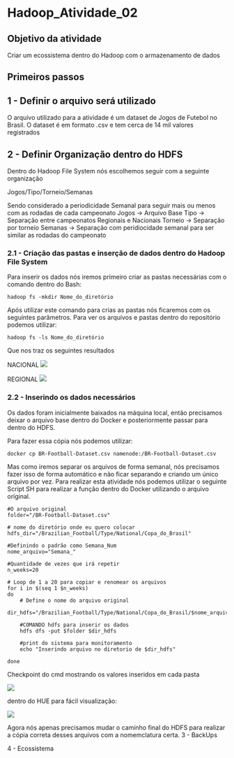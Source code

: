 # Hadoop_Atividade_02

## Objetivo da atividade
Criar um ecossistema dentro do Hadoop com o armazenamento de dados 


## Primeiros passos

## 1 - Definir o arquivo será utilizado 
O arquivo utilizado para a atividade é um dataset de Jogos de Futebol no Brasil. 
O dataset é em formato .csv e tem cerca de 14 mil valores registrados

## 2 - Definir Organização dentro do HDFS 
Dentro do Hadoop File System nós escolhemos seguir com a seguinte organização 

Jogos/Tipo/Torneio/Semanas

Sendo considerado a periodicidade Semanal para seguir mais ou menos com as rodadas de cada campeonato 
Jogos -> Arquivo Base 
Tipo -> Separação entre campeonatos Regionais e Nacionais 
Torneio -> Separação por torneio 
Semanas -> Separação com peridiocidade semanal para ser similar as rodadas do campeonato

### 2.1 - Criação das pastas e inserção de dados dentro do Hadoop File System 
Para inserir os dados nós iremos primeiro criar as pastas necessárias com o comando dentro do Bash: 

```
hadoop fs -mkdir Nome_do_diretório
```

Após utilizar este comando para crias as pastas nós ficaremos com os seguintes parâmetros.
Para ver os arquivos e pastas dentro do repositório podemos utilizar:

```
hadoop fs -ls Nome_do_diretório
```

Que nos traz os seguintes resultados

NACIONAL
<img src='https://user-images.githubusercontent.com/64543476/235367299-ca5e0c82-30e8-45d2-8e00-2dac3e5ced69.jpeg'></img>

REGIONAL
<img src='https://user-images.githubusercontent.com/64543476/235367303-9cdf335c-861e-42f3-ba00-78a97eb2a492.jpeg'></img>

### 2.2 - Inserindo os dados necessários 
Os dados foram inicialmente baixados na máquina local, então precisamos deixar o arquivo base dentro do Docker e posteriormente passar para dentro do HDFS.

Para fazer essa cópia nós podemos utilizar:

```
docker cp BR-Football-Dataset.csv namenode:/BR-Football-Dataset.csv 
```

Mas como iremos separar os arquivos de forma semanal, nós precisamos fazer isso de forma automático e não ficar separando e criando um único arquivo por vez. Para realizar esta atividade nós podemos utilizar o seguinte Script SH para realizar a função dentro do Docker utilizando o arquivo original. 

```
#O arquivo original
folder="/BR-Football-Dataset.csv"

# nome do diretório onde eu quero colocar
hdfs_dir="/Brazilian_Football/Type/National/Copa_do_Brasil"

#Definindo o padrão como Semana_Num
nome_arquivo="Semana_"

#Quantidade de vezes que irá repetir
n_weeks=20

# Loop de 1 a 20 para copiar e renomear os arquivos
for i in $(seq 1 $n_weeks) 
do
    # Define o nome do arquivo original
    dir_hdfs="/Brazilian_Football/Type/National/Copa_do_Brasil/$nome_arquivo$i"

    #COMANDO hdfs para inserir os dados
    hdfs dfs -put $folder $dir_hdfs

    #print do sistema para monitoramento
    echo "Inserindo arquivo no diretorio de $dir_hdfs"

done
```

Checkpoint do cmd mostrando os valores inseridos em cada pasta 

<img src='https://user-images.githubusercontent.com/64543476/235368172-35d96848-378a-4bf7-a9ac-352c7cbf56f8.png'></img>

dentro do HUE para fácil visualização: 

<img src='https://user-images.githubusercontent.com/64543476/235368233-7e679cfd-9db7-4a8a-b77d-56ae49c07741.png'></img>

Agora nós apenas precisamos mudar o caminho final do HDFS para realizar a cópia correta desses arquivos com a nomemclatura certa. 
3 - BackUps 

4 - Ecossistema 










